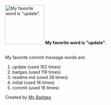 <img src="https://my-badges.github.io/my-badges/favorite-word.png" alt="My favorite word is &quot;update&quot;." title="My favorite word is &quot;update&quot;." width="128">
<strong>My favorite word is &quot;update&quot;.</strong>
<br><br>

My favorite commit message words are:

1. update (used 162 times)
2. badges (used 119 times)
3. readme.md (used 38 times)
4. initial (used 16 times)
5. commit (used 16 times)


Created by <a href="https://github.com/my-badges/my-badges">My Badges</a>